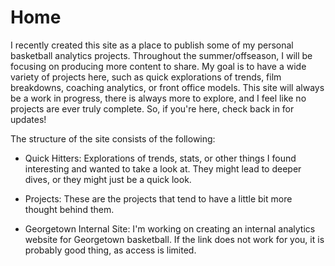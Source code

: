 # Home

I recently created this site as a place to publish some of my personal basketball analytics projects. Throughout the summer/offseason, I will be focusing on producing more content to share. My goal is to have a wide variety of projects here, such as quick explorations of trends, film breakdowns, coaching analytics, or front office models. This site will always be a work in progress, there is always more to explore, and I feel like no projects are ever truly complete. So, if you're here, check back in for updates!

The structure of the site consists of the following:

- Quick Hitters: Explorations of trends, stats, or other things I found interesting and wanted to take a look at. They might lead to deeper dives, or they might just be a quick look.

- Projects: These are the projects that tend to have a little bit more thought behind them.

- Georgetown Internal Site: I'm working on creating an internal analytics website for Georgetown basketball. If the link does not work for you, it is probably good thing, as access is limited.